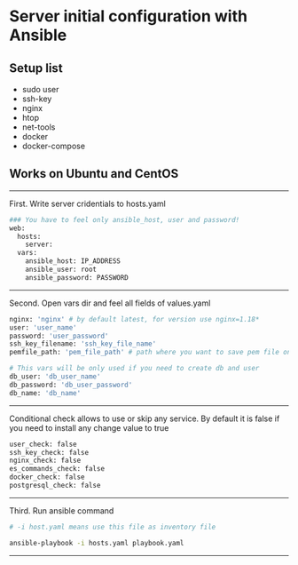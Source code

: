 # Server initial configuration with Ansible

## Setup list
- sudo user
- ssh-key
- nginx
- htop
- net-tools
- docker
- docker-compose

## Works on Ubuntu and CentOS

---
First. Write server cridentials to hosts.yaml

```bash
### You have to feel only ansible_host, user and password!
web:
  hosts:
    server:
  vars:
    ansible_host: IP_ADDRESS 
    ansible_user: root 
    ansible_password: PASSWORD
```
---
Second. Open vars dir and feel all fields of values.yaml

```bash
nginx: 'nginx' # by default latest, for version use nginx=1.18*
user: 'user_name'
password: 'user_password'
ssh_key_filename: 'ssh_key_file_name'
pemfile_path: 'pem_file_path' # path where you want to save pem file on your local machine!

# This vars will be only used if you need to create db and user
db_user: 'db_user_name'
db_password: 'db_user_password'
db_name: 'db_name'
```
---
Conditional check allows to use or skip any service. 
By default it is false if you need to install any change value to true
```bash
user_check: false
ssh_key_check: false
nginx_check: false
es_commands_check: false
docker_check: false
postgresql_check: false
```
---
Third. Run ansible command
```bash
# -i host.yaml means use this file as inventory file

ansible-playbook -i hosts.yaml playbook.yaml
```
---
